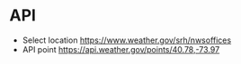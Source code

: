 # API

- Select location https://www.weather.gov/srh/nwsoffices
- API point https://api.weather.gov/points/40.78,-73.97

